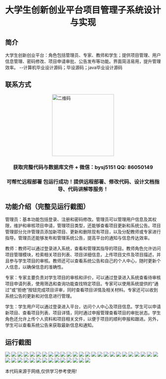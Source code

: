 <p><h1 align="center">大学生创新创业平台项目管理子系统设计与实现</h1></p>

## 简介
大学生创新创业平台：角色包括管理员、专家、教师和学生；提供项目管理、用户信息管理、密码修改、项目申请审批、公告发布等功能。界面简洁易用，提升管理效率。    --计算机毕业设计源码；毕设源码；java毕业设计源码


## 联系方式
<img src="https://bs-1329754181.cos.ap-shanghai.myqcloud.com/wx.jpg" alt="二维码" style="display: block; margin: 0 auto;" width="200px">
<p><h3 align="center">获取完整代码与数据库文件 + 微信：bysj5151 QQ: 86050149</h3></p>
<p><h3 align="center">可帮忙远程部署 包运行成功！提供远程部署、修改代码、设计文档指导、代码讲解等服务！</h3></p>

## 功能介绍（完整见运行截图）
管理员：基本功能包括登录、注册和密码修改。管理员可以管理用户信息及其权限，维护和审核项目申请，管理项目类型，还能够查看项目更新和系统公告。项目管理部分允许管理员添加新项目、更新和删除现有项目，以及分配教师或专家进行指导。管理员还能够发布和管理系统公告，提高平台的通知与信息传达效率。

教师：教师可以通过登录进入系统，查看和管理其指导的项目。教师角色允许访问项目管理模块，检索相关项目列表、项目详细信息，上传项目文件及项目描述，并且参与学生项目的审核。教师还可以查看系统公告和自己的个人中心，随时更新个人信息，以确保信息的准确性。

专家：专家主要负责对学生项目的审核和评价，可以通过登录进入系统查看待审核项目申请列表，使用筛选和查询功能查找特定项目。专家可以使用系统提供的“通过”或“拒绝”按钮完成项目评审，同时查看项目详情及相关材料。专家还可以收到系统公告的更新和对信息进行管理。

学生：学生用户可以通过登录进入平台，访问个人中心及项目信息。学生可以申请新项目、查看项目列表、项目详情，同时通过申报管理查看项目的审批状态。学生角色还允许上传个人资料和项目相关文件，以便于项目的顺利申报和跟进。另外，学生可以查看系统公告来获取最新信息和通知。


## 运行截图
![](https://bs-1329754181.cos.ap-shanghai.myqcloud.com/ssm/UniversityStudentInnovationEntrepreneurshipPlatformProjectManagementSubsystem/img/001.jpg)
![](https://bs-1329754181.cos.ap-shanghai.myqcloud.com/ssm/UniversityStudentInnovationEntrepreneurshipPlatformProjectManagementSubsystem/img/002.jpg)
![](https://bs-1329754181.cos.ap-shanghai.myqcloud.com/ssm/UniversityStudentInnovationEntrepreneurshipPlatformProjectManagementSubsystem/img/003.jpg)
![](https://bs-1329754181.cos.ap-shanghai.myqcloud.com/ssm/UniversityStudentInnovationEntrepreneurshipPlatformProjectManagementSubsystem/img/004.jpg)
![](https://bs-1329754181.cos.ap-shanghai.myqcloud.com/ssm/UniversityStudentInnovationEntrepreneurshipPlatformProjectManagementSubsystem/img/005.jpg)
![](https://bs-1329754181.cos.ap-shanghai.myqcloud.com/ssm/UniversityStudentInnovationEntrepreneurshipPlatformProjectManagementSubsystem/img/006.jpg)
![](https://bs-1329754181.cos.ap-shanghai.myqcloud.com/ssm/UniversityStudentInnovationEntrepreneurshipPlatformProjectManagementSubsystem/img/007.jpg)
![](https://bs-1329754181.cos.ap-shanghai.myqcloud.com/ssm/UniversityStudentInnovationEntrepreneurshipPlatformProjectManagementSubsystem/img/008.jpg)
![](https://bs-1329754181.cos.ap-shanghai.myqcloud.com/ssm/UniversityStudentInnovationEntrepreneurshipPlatformProjectManagementSubsystem/img/009.jpg)
![](https://bs-1329754181.cos.ap-shanghai.myqcloud.com/ssm/UniversityStudentInnovationEntrepreneurshipPlatformProjectManagementSubsystem/img/010.jpg)
![](https://bs-1329754181.cos.ap-shanghai.myqcloud.com/ssm/UniversityStudentInnovationEntrepreneurshipPlatformProjectManagementSubsystem/img/011.jpg)
![](https://bs-1329754181.cos.ap-shanghai.myqcloud.com/ssm/UniversityStudentInnovationEntrepreneurshipPlatformProjectManagementSubsystem/img/012.jpg)
![](https://bs-1329754181.cos.ap-shanghai.myqcloud.com/ssm/UniversityStudentInnovationEntrepreneurshipPlatformProjectManagementSubsystem/img/013.jpg)
![](https://bs-1329754181.cos.ap-shanghai.myqcloud.com/ssm/UniversityStudentInnovationEntrepreneurshipPlatformProjectManagementSubsystem/img/014.jpg)
![](https://bs-1329754181.cos.ap-shanghai.myqcloud.com/ssm/UniversityStudentInnovationEntrepreneurshipPlatformProjectManagementSubsystem/img/015.jpg)
![](https://bs-1329754181.cos.ap-shanghai.myqcloud.com/ssm/UniversityStudentInnovationEntrepreneurshipPlatformProjectManagementSubsystem/img/016.jpg)
![](https://bs-1329754181.cos.ap-shanghai.myqcloud.com/ssm/UniversityStudentInnovationEntrepreneurshipPlatformProjectManagementSubsystem/img/017.jpg)
![](https://bs-1329754181.cos.ap-shanghai.myqcloud.com/ssm/UniversityStudentInnovationEntrepreneurshipPlatformProjectManagementSubsystem/img/018.jpg)
![](https://bs-1329754181.cos.ap-shanghai.myqcloud.com/ssm/UniversityStudentInnovationEntrepreneurshipPlatformProjectManagementSubsystem/img/019.jpg)
![](https://bs-1329754181.cos.ap-shanghai.myqcloud.com/ssm/UniversityStudentInnovationEntrepreneurshipPlatformProjectManagementSubsystem/img/020.jpg)
![](https://bs-1329754181.cos.ap-shanghai.myqcloud.com/ssm/UniversityStudentInnovationEntrepreneurshipPlatformProjectManagementSubsystem/img/021.jpg)
![](https://bs-1329754181.cos.ap-shanghai.myqcloud.com/ssm/UniversityStudentInnovationEntrepreneurshipPlatformProjectManagementSubsystem/img/022.jpg)
![](https://bs-1329754181.cos.ap-shanghai.myqcloud.com/ssm/UniversityStudentInnovationEntrepreneurshipPlatformProjectManagementSubsystem/img/023.jpg)
![](https://bs-1329754181.cos.ap-shanghai.myqcloud.com/ssm/UniversityStudentInnovationEntrepreneurshipPlatformProjectManagementSubsystem/img/024.jpg)
![](https://bs-1329754181.cos.ap-shanghai.myqcloud.com/ssm/UniversityStudentInnovationEntrepreneurshipPlatformProjectManagementSubsystem/img/025.jpg)
![](https://bs-1329754181.cos.ap-shanghai.myqcloud.com/ssm/UniversityStudentInnovationEntrepreneurshipPlatformProjectManagementSubsystem/img/026.jpg)
![](https://bs-1329754181.cos.ap-shanghai.myqcloud.com/ssm/UniversityStudentInnovationEntrepreneurshipPlatformProjectManagementSubsystem/img/027.jpg)
![](https://bs-1329754181.cos.ap-shanghai.myqcloud.com/ssm/UniversityStudentInnovationEntrepreneurshipPlatformProjectManagementSubsystem/img/028.jpg)
![](https://bs-1329754181.cos.ap-shanghai.myqcloud.com/ssm/UniversityStudentInnovationEntrepreneurshipPlatformProjectManagementSubsystem/img/029.jpg)
![](https://bs-1329754181.cos.ap-shanghai.myqcloud.com/ssm/UniversityStudentInnovationEntrepreneurshipPlatformProjectManagementSubsystem/img/030.jpg)
![](https://bs-1329754181.cos.ap-shanghai.myqcloud.com/ssm/UniversityStudentInnovationEntrepreneurshipPlatformProjectManagementSubsystem/img/031.jpg)
![](https://bs-1329754181.cos.ap-shanghai.myqcloud.com/ssm/UniversityStudentInnovationEntrepreneurshipPlatformProjectManagementSubsystem/img/032.jpg)
![](https://bs-1329754181.cos.ap-shanghai.myqcloud.com/ssm/UniversityStudentInnovationEntrepreneurshipPlatformProjectManagementSubsystem/img/033.jpg)
![](https://bs-1329754181.cos.ap-shanghai.myqcloud.com/ssm/UniversityStudentInnovationEntrepreneurshipPlatformProjectManagementSubsystem/img/034.jpg)
![](https://bs-1329754181.cos.ap-shanghai.myqcloud.com/ssm/UniversityStudentInnovationEntrepreneurshipPlatformProjectManagementSubsystem/img/035.jpg)
![](https://bs-1329754181.cos.ap-shanghai.myqcloud.com/ssm/UniversityStudentInnovationEntrepreneurshipPlatformProjectManagementSubsystem/img/036.jpg)
![](https://bs-1329754181.cos.ap-shanghai.myqcloud.com/ssm/UniversityStudentInnovationEntrepreneurshipPlatformProjectManagementSubsystem/img/037.jpg)
![](https://bs-1329754181.cos.ap-shanghai.myqcloud.com/ssm/UniversityStudentInnovationEntrepreneurshipPlatformProjectManagementSubsystem/img/038.jpg)
![](https://bs-1329754181.cos.ap-shanghai.myqcloud.com/ssm/UniversityStudentInnovationEntrepreneurshipPlatformProjectManagementSubsystem/img/039.jpg)

<p>本代码来源于网络,仅供学习参考使用!</p>
